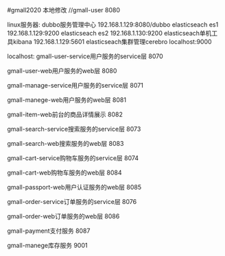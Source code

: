 #gmall2020 本地修改
//gmall-user 8080

linux服务器:
dubbo服务管理中心 192.168.1.129:8080/dubbo
elasticseach es1 192.168.1.129:9200
elasticseach es2 192.168.1.130:9200
elasticseach单机工具kibana 192.168.1.129:5601
elasticseach集群管理cerebro localhost:9000

localhost:
gmall-user-service用户服务的service层 8070

gmall-user-web用户服务的web层 8080


gmall-manage-service用户服务的service层 8071
 
gmall-manege-web用户服务的web层 8081


gmall-item-web前台的商品详情展示 8082


gmall-search-service搜索服务的service层 8073
 
gmall-search-web搜索服务的web层 8083


gmall-cart-service购物车服务的service层 8074
 
gmall-cart-web购物车服务的web层 8084

 
gmall-passport-web用户认证服务的web层 8085


gmall-order-service订单服务的service层 8076

gmall-order-web订单服务的web层 8086


gmall-payment支付服务 8087

 
gmall-manege库存服务 9001
